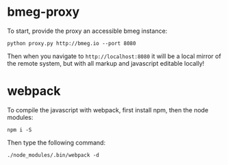# bmeg-proxy

To start, provide the proxy an accessible bmeg instance:

    python proxy.py http://bmeg.io --port 8080

Then when you navigate to `http://localhost:8080` it will be a local mirror of the remote system, but with all markup and javascript editable locally!

# webpack

To compile the javascript with webpack, first install npm, then the node modules:

    npm i -S

Then type the following command:

    ./node_modules/.bin/webpack -d